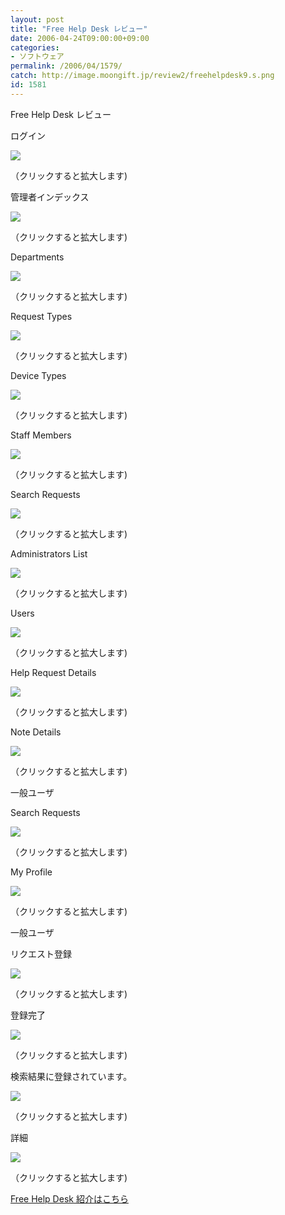 ```yaml
---
layout: post
title: "Free Help Desk レビュー"
date: 2006-04-24T09:00:00+09:00
categories:
- ソフトウェア
permalink: /2006/04/1579/
catch: http://image.moongift.jp/review2/freehelpdesk9.s.png
id: 1581
---
```

Free Help Desk レビュー  
<!--more-->

ログイン

  

[![](http://image.moongift.jp/review2/freehelpdesk1.s.png)](http://image.moongift.jp/review2/freehelpdesk1.png)  
  
（クリックすると拡大します)

  

管理者インデックス

  

[![](http://image.moongift.jp/review2/freehelpdesk2.s.png)](http://image.moongift.jp/review2/freehelpdesk2.png)  
  
（クリックすると拡大します)

  

Departments

  

[![](http://image.moongift.jp/review2/freehelpdesk3.s.png)](http://image.moongift.jp/review2/freehelpdesk3.png)  
  
（クリックすると拡大します)

  

Request Types

  

[![](http://image.moongift.jp/review2/freehelpdesk4.s.png)](http://image.moongift.jp/review2/freehelpdesk4.png)  
  
（クリックすると拡大します)

  

Device Types

  

[![](http://image.moongift.jp/review2/freehelpdesk5.s.png)](http://image.moongift.jp/review2/freehelpdesk5.png)  
  
（クリックすると拡大します)

  

Staff Members

  

[![](http://image.moongift.jp/review2/freehelpdesk6.s.png)](http://image.moongift.jp/review2/freehelpdesk6.png)  
  
（クリックすると拡大します)

  

Search Requests

  

[![](http://image.moongift.jp/review2/freehelpdesk7.s.png)](http://image.moongift.jp/review2/freehelpdesk7.png)  
  
（クリックすると拡大します)

  

Administrators List

  

[![](http://image.moongift.jp/review2/freehelpdesk8.s.png)](http://image.moongift.jp/review2/freehelpdesk8.png)  
  
（クリックすると拡大します)

  

Users

  

[![](http://image.moongift.jp/review2/freehelpdesk9.s.png)](http://image.moongift.jp/review2/freehelpdesk9.png)  
  
（クリックすると拡大します)

  

Help Request Details

  

[![](http://image.moongift.jp/review2/freehelpdesk10.s.png)](http://image.moongift.jp/review2/freehelpdesk10.png)  
  
（クリックすると拡大します)

  

Note Details

  

[![](http://image.moongift.jp/review2/freehelpdesk11.s.png)](http://image.moongift.jp/review2/freehelpdesk11.png)  
  
（クリックすると拡大します)

  

一般ユーザ

  

Search Requests

  

[![](http://image.moongift.jp/review2/freehelpdesk12.s.png)](http://image.moongift.jp/review2/freehelpdesk12.png)  
  
（クリックすると拡大します)

  

My Profile

  

[![](http://image.moongift.jp/review2/freehelpdesk13.s.png)](http://image.moongift.jp/review2/freehelpdesk13.png)  
  
（クリックすると拡大します)

  

一般ユーザ

  

リクエスト登録

  

[![](http://image.moongift.jp/review2/freehelpdesk14.s.png)](http://image.moongift.jp/review2/freehelpdesk14.png)  
  
（クリックすると拡大します)

  

登録完了

  

[![](http://image.moongift.jp/review2/freehelpdesk15.s.png)](http://image.moongift.jp/review2/freehelpdesk15.png)  
  
（クリックすると拡大します)

  

検索結果に登録されています。

  

  

[![](http://image.moongift.jp/review2/freehelpdesk16.s.png)](http://image.moongift.jp/review2/freehelpdesk16.png)  
  
（クリックすると拡大します)

  

詳細

  

[![](http://image.moongift.jp/review2/freehelpdesk17.s.png)](http://image.moongift.jp/review2/freehelpdesk17.png)  
  
（クリックすると拡大します)

  

[Free Help Desk 紹介はこちら](http://oss.moongift.jp/intro/i-1575.html)

